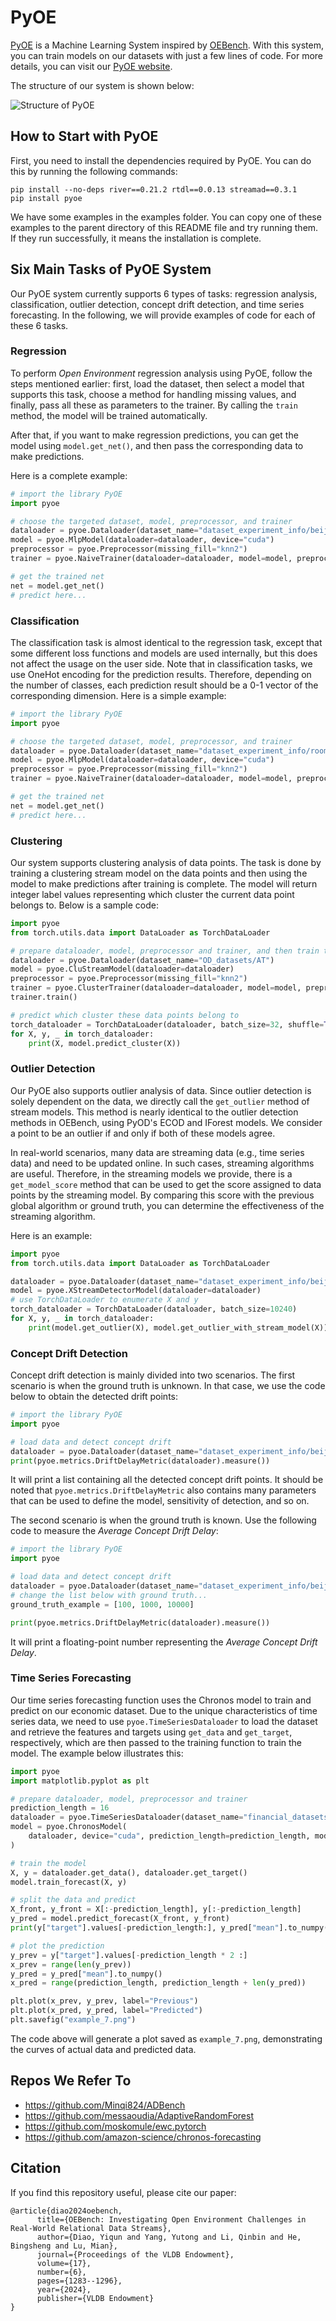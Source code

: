 # PyOE

[PyOE](https://github.com/Xtra-Computing/PyOE) is a Machine Learning System inspired by [OEBench](https://github.com/Xtra-Computing/OEBench). With this system, you can train models on our datasets with just a few lines of code. For more details, you can visit our [PyOE website](https://pyoe.xtra.science).

The structure of our system is shown below:

![Structure of PyOE](images/pyoe.png)

## How to Start with PyOE

First, you need to install the dependencies required by PyOE. You can do this by running the following commands:

```shell
pip install --no-deps river==0.21.2 rtdl==0.0.13 streamad==0.3.1
pip install pyoe
```

We have some examples in the examples folder. You can copy one of these examples to the parent directory of this README file and try running them. If they run successfully, it means the installation is complete.

## Six Main Tasks of PyOE System

Our PyOE system currently supports 6 types of tasks: regression analysis, classification, outlier detection, concept drift detection, and time series forecasting. In the following, we will provide examples of code for each of these 6 tasks.

### Regression

To perform *Open Environment* regression analysis using PyOE, follow the steps mentioned earlier: first, load the dataset, then select a model that supports this task, choose a method for handling missing values, and finally, pass all these as parameters to the trainer. By calling the ```train``` method, the model will be trained automatically.

After that, if you want to make regression predictions, you can get the model using ```model.get_net()```, and then pass the corresponding data to make predictions.

Here is a complete example:

```python
# import the library PyOE
import pyoe

# choose the targeted dataset, model, preprocessor, and trainer
dataloader = pyoe.Dataloader(dataset_name="dataset_experiment_info/beijingPM2.5")
model = pyoe.MlpModel(dataloader=dataloader, device="cuda")
preprocessor = pyoe.Preprocessor(missing_fill="knn2")
trainer = pyoe.NaiveTrainer(dataloader=dataloader, model=model, preprocessor=preprocessor, epochs=16)

# get the trained net
net = model.get_net()
# predict here...
```

### Classification

The classification task is almost identical to the regression task, except that some different loss functions and models are used internally, but this does not affect the usage on the user side. Note that in classification tasks, we use OneHot encoding for the prediction results. Therefore, depending on the number of classes, each prediction result should be a 0-1 vector of the corresponding dimension. Here is a simple example:

```python
# import the library PyOE
import pyoe

# choose the targeted dataset, model, preprocessor, and trainer
dataloader = pyoe.Dataloader(dataset_name="dataset_experiment_info/room_occupancy")
model = pyoe.MlpModel(dataloader=dataloader, device="cuda")
preprocessor = pyoe.Preprocessor(missing_fill="knn2")
trainer = pyoe.NaiveTrainer(dataloader=dataloader, model=model, preprocessor=preprocessor, epochs=1024)

# get the trained net
net = model.get_net()
# predict here...
```

### Clustering

Our system supports clustering analysis of data points. The task is done by training a clustering stream model on the data points and then using the model to make predictions after training is complete. The model will return integer label values representing which cluster the current data point belongs to. Below is a sample code:

```python
import pyoe
from torch.utils.data import DataLoader as TorchDataLoader

# prepare dataloader, model, preprocessor and trainer, and then train the model
dataloader = pyoe.Dataloader(dataset_name="OD_datasets/AT")
model = pyoe.CluStreamModel(dataloader=dataloader)
preprocessor = pyoe.Preprocessor(missing_fill="knn2")
trainer = pyoe.ClusterTrainer(dataloader=dataloader, model=model, preprocessor=preprocessor, epochs=16)
trainer.train()

# predict which cluster these data points belong to
torch_dataloader = TorchDataLoader(dataloader, batch_size=32, shuffle=True)
for X, y, _ in torch_dataloader:
    print(X, model.predict_cluster(X))
```

### Outlier Detection

Our PyOE also supports outlier analysis of data. Since outlier detection is solely dependent on the data, we directly call the ```get_outlier``` method of stream models. This method is nearly identical to the outlier detection methods in OEBench, using PyOD's ECOD and IForest models. We consider a point to be an outlier if and only if both of these models agree.

In real-world scenarios, many data are streaming data (e.g., time series data) and need to be updated online. In such cases, streaming algorithms are useful. Therefore, in the streaming models we provide, there is a ```get_model_score``` method that can be used to get the score assigned to data points by the streaming model. By comparing this score with the previous global algorithm or ground truth, you can determine the effectiveness of the streaming algorithm.

Here is an example:

```python
import pyoe
from torch.utils.data import DataLoader as TorchDataLoader

dataloader = pyoe.Dataloader(dataset_name="dataset_experiment_info/beijingPM2.5")
model = pyoe.XStreamDetectorModel(dataloader=dataloader)
# use TorchDataLoader to enumerate X and y
torch_dataloader = TorchDataLoader(dataloader, batch_size=10240)
for X, y, _ in torch_dataloader:
    print(model.get_outlier(X), model.get_outlier_with_stream_model(X))
```

### Concept Drift Detection

Concept drift detection is mainly divided into two scenarios. The first scenario is when the ground truth is unknown. In that case, we use the code below to obtain the detected drift points:

```python
# import the library PyOE
import pyoe

# load data and detect concept drift
dataloader = pyoe.Dataloader(dataset_name="dataset_experiment_info/beijingPM2.5")
print(pyoe.metrics.DriftDelayMetric(dataloader).measure())
```

It will print a list containing all the detected concept drift points. It should be noted that ```pyoe.metrics.DriftDelayMetric``` also contains many parameters that can be used to define the model, sensitivity of detection, and so on.

The second scenario is when the ground truth is known. Use the following code to measure the *Average Concept Drift Delay*:

```python
# import the library PyOE
import pyoe

# load data and detect concept drift
dataloader = pyoe.Dataloader(dataset_name="dataset_experiment_info/beijingPM2.5")
# change the list below with ground truth...
ground_truth_example = [100, 1000, 10000]

print(pyoe.metrics.DriftDelayMetric(dataloader).measure())
```

It will print a floating-point number representing the *Average Concept Drift Delay*.

### Time Series Forecasting

Our time series forecasting function uses the Chronos model to train and predict on our economic dataset. Due to the unique characteristics of time series data, we need to use ```pyoe.TimeSeriesDataloader``` to load the dataset and retrieve the features and targets using ```get_data``` and ```get_target```, respectively, which are then passed to the training function to train the model. The example below illustrates this:

```python
import pyoe
import matplotlib.pyplot as plt

# prepare dataloader, model, preprocessor and trainer
prediction_length = 16
dataloader = pyoe.TimeSeriesDataloader(dataset_name="financial_datasets/AAA")
model = pyoe.ChronosModel(
    dataloader, device="cuda", prediction_length=prediction_length, model_path="tiny"
)

# train the model
X, y = dataloader.get_data(), dataloader.get_target()
model.train_forecast(X, y)

# split the data and predict
X_front, y_front = X[:-prediction_length], y[:-prediction_length]
y_pred = model.predict_forecast(X_front, y_front)
print(y["target"].values[-prediction_length:], y_pred["mean"].to_numpy())

# plot the prediction
y_prev = y["target"].values[-prediction_length * 2 :]
x_prev = range(len(y_prev))
y_pred = y_pred["mean"].to_numpy()
x_pred = range(prediction_length, prediction_length + len(y_pred))

plt.plot(x_prev, y_prev, label="Previous")
plt.plot(x_pred, y_pred, label="Predicted")
plt.savefig("example_7.png")
```

The code above will generate a plot saved as ```example_7.png```, demonstrating the curves of actual data and predicted data.

## Repos We Refer To

- https://github.com/Minqi824/ADBench
- https://github.com/messaoudia/AdaptiveRandomForest
- https://github.com/moskomule/ewc.pytorch
- https://github.com/amazon-science/chronos-forecasting

## Citation

If you find this repository useful, please cite our paper:

```
@article{diao2024oebench,
      title={OEBench: Investigating Open Environment Challenges in Real-World Relational Data Streams}, 
      author={Diao, Yiqun and Yang, Yutong and Li, Qinbin and He, Bingsheng and Lu, Mian},
      journal={Proceedings of the VLDB Endowment},
      volume={17},
      number={6},
      pages={1283--1296},
      year={2024},
      publisher={VLDB Endowment}
}
```
